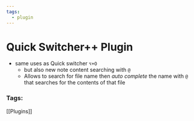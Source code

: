 ```yaml
---
tags:
  - plugin
---
```

# Quick Switcher++ Plugin
- same uses as Quick switcher `⌥+O`
	- but also new note content searching with `@`
	- Allows to search for file name then *auto complete* the name with `@` that searches for the contents of that file

### Tags:
[[Plugins]]
